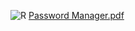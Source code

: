 
![R](https://user-images.githubusercontent.com/93399183/174452871-0d46820d-17a8-4d3c-b95f-72d45e61bb07.png)
[Password Manager.pdf](https://github.com/en3sctl/PasswordManager/files/8934162/Password.Manager.pdf)
